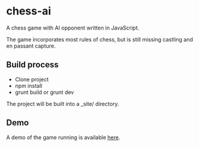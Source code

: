 # chess-ai
A chess game with AI opponent written in JavaScript.

The game incorporates most rules of chess, but is still missing castling and en passant capture.

## Build process 

* Clone project
* npm install 
* grunt build or grunt dev

The project will be built into a _site/ directory.

## Demo

A demo of the game running is available [here](http://ericmarcarelli.com/chess/).